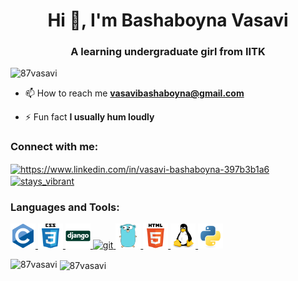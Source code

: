 <h1 align="center">Hi 👋, I'm Bashaboyna Vasavi</h1>
<h3 align="center">A learning undergraduate girl from IITK</h3>

<p align="left"> <img src="https://komarev.com/ghpvc/?username=87vasavi&label=Profile%20views&color=0e75b6&style=flat" alt="87vasavi" /> </p>

- 📫 How to reach me **vasavibashaboyna@gmail.com**

- ⚡ Fun fact **I usually hum loudly**

<h3 align="left">Connect with me:</h3>
<p align="left">
<a href="https://linkedin.com/in/https://www.linkedin.com/in/vasavi-bashaboyna-397b3b1a6" target="blank"><img align="center" src="https://raw.githubusercontent.com/rahuldkjain/github-profile-readme-generator/master/src/images/icons/Social/linked-in-alt.svg" alt="https://www.linkedin.com/in/vasavi-bashaboyna-397b3b1a6" height="30" width="40" /></a>
<a href="https://instagram.com/stays_vibrant" target="blank"><img align="center" src="https://raw.githubusercontent.com/rahuldkjain/github-profile-readme-generator/master/src/images/icons/Social/instagram.svg" alt="stays_vibrant" height="30" width="40" /></a>
</p>

<h3 align="left">Languages and Tools:</h3>
<p align="left"> <a href="https://www.cprogramming.com/" target="_blank"> <img src="https://raw.githubusercontent.com/devicons/devicon/master/icons/c/c-original.svg" alt="c" width="40" height="40"/> </a> <a href="https://www.w3schools.com/css/" target="_blank"> <img src="https://raw.githubusercontent.com/devicons/devicon/master/icons/css3/css3-original-wordmark.svg" alt="css3" width="40" height="40"/> </a> <a href="https://www.djangoproject.com/" target="_blank"> <img src="https://raw.githubusercontent.com/devicons/devicon/master/icons/django/django-original.svg" alt="django" width="40" height="40"/> </a> <a href="https://git-scm.com/" target="_blank"> <img src="https://www.vectorlogo.zone/logos/git-scm/git-scm-icon.svg" alt="git" width="40" height="40"/> </a> <a href="https://golang.org" target="_blank"> <img src="https://raw.githubusercontent.com/devicons/devicon/master/icons/go/go-original.svg" alt="go" width="40" height="40"/> </a> <a href="https://www.w3.org/html/" target="_blank"> <img src="https://raw.githubusercontent.com/devicons/devicon/master/icons/html5/html5-original-wordmark.svg" alt="html5" width="40" height="40"/> </a> <a href="https://www.linux.org/" target="_blank"> <img src="https://raw.githubusercontent.com/devicons/devicon/master/icons/linux/linux-original.svg" alt="linux" width="40" height="40"/> </a> <a href="https://www.python.org" target="_blank"> <img src="https://raw.githubusercontent.com/devicons/devicon/master/icons/python/python-original.svg" alt="python" width="40" height="40"/> </a> </p>

<p><img align="left" src="https://github-readme-stats.vercel.app/api/top-langs?username=87vasavi&show_icons=true&locale=en&layout=compact" alt="87vasavi" /></p>

<p>&nbsp;<img align="center" src="https://github-readme-stats.vercel.app/api?username=87vasavi&show_icons=true&locale=en" alt="87vasavi" /></p>

